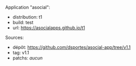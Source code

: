 Application "asocial":
- distribution: t1
- build: test
- url: https://asocialapps.github.io/t1

Sources: 
- dépôt: https://github.com/dsportes/asocial-app/tree/v1.1
- tag: v1.1
- patchs: _aucun_
